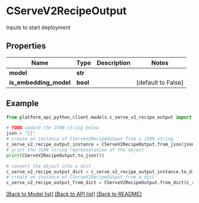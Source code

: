 # CServeV2RecipeOutput

Inputs to start deployment

## Properties

Name | Type | Description | Notes
------------ | ------------- | ------------- | -------------
**model** | **str** |  | 
**is_embedding_model** | **bool** |  | [default to False]

## Example

```python
from platform_api_python_client.models.c_serve_v2_recipe_output import CServeV2RecipeOutput

# TODO update the JSON string below
json = "{}"
# create an instance of CServeV2RecipeOutput from a JSON string
c_serve_v2_recipe_output_instance = CServeV2RecipeOutput.from_json(json)
# print the JSON string representation of the object
print(CServeV2RecipeOutput.to_json())

# convert the object into a dict
c_serve_v2_recipe_output_dict = c_serve_v2_recipe_output_instance.to_dict()
# create an instance of CServeV2RecipeOutput from a dict
c_serve_v2_recipe_output_from_dict = CServeV2RecipeOutput.from_dict(c_serve_v2_recipe_output_dict)
```
[[Back to Model list]](../README.md#documentation-for-models) [[Back to API list]](../README.md#documentation-for-api-endpoints) [[Back to README]](../README.md)


